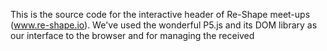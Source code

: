 
This is the source code for the interactive header of Re-Shape meet-ups (www.re-shape.io). We've used the wonderful P5.js and its DOM library as our interface to the browser and for managing the received 
